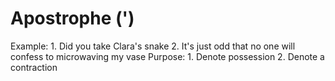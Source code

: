# Apostrophe (')

Example: 1. Did you take Clara's snake
2. It's just odd that no one will confess to microwaving my vase
Purpose: 1. Denote possession
2. Denote a contraction
